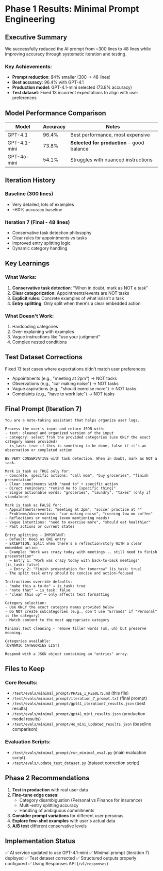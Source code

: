 # Phase 1 Results: Minimal Prompt Engineering

## Executive Summary

We successfully reduced the AI prompt from ~300 lines to 48 lines while improving accuracy through systematic iteration and testing.

### Key Achievements:
- **Prompt reduction**: 84% smaller (300 → 48 lines)
- **Best accuracy**: 96.4% with GPT-4.1
- **Production model**: GPT-4.1-mini selected (73.8% accuracy)
- **Test dataset**: Fixed 13 incorrect expectations to align with user preferences

## Model Performance Comparison

| Model | Accuracy | Notes |
|-------|----------|-------|
| GPT-4.1 | 96.4% | Best performance, most expensive |
| GPT-4.1-mini | 73.8% | **Selected for production** - good balance |
| GPT-4o-mini | 54.1% | Struggles with nuanced instructions |

## Iteration History

### Baseline (300 lines)
- Very detailed, lots of examples
- ~60% accuracy baseline

### Iteration 7 (Final - 48 lines)
- Conservative task detection philosophy
- Clear rules for appointments vs tasks
- Improved entry splitting logic
- Dynamic category handling

## Key Learnings

### What Works:
1. **Conservative task detection**: "When in doubt, mark as NOT a task"
2. **Clear categorization**: Appointments/events are NOT tasks
3. **Explicit rules**: Concrete examples of what is/isn't a task
4. **Entry splitting**: Only split when there's a clear embedded action

### What Doesn't Work:
1. Hardcoding categories
2. Over-explaining with examples
3. Vague instructions like "use your judgment"
4. Complex nested conditions

## Test Dataset Corrections

Fixed 13 test cases where expectations didn't match user preferences:
- Appointments (e.g., "meeting at 2pm") → NOT tasks
- Observations (e.g., "car making noise") → NOT tasks  
- Vague aspirations (e.g., "should exercise more") → NOT tasks
- Complaints (e.g., "have to work late") → NOT tasks

## Final Prompt (Iteration 7)

```
You are a note-taking assistant that helps organize user logs.

Process the user's input and return JSON with:
- text: cleaned and organized version of the input
- category: select from the provided categories (use ONLY the exact category names provided)
- is_task: true if this is something to be done, false if it's an observation or completed action

BE VERY CONSERVATIVE with task detection. When in doubt, mark as NOT a task.

Mark is_task as TRUE only for:
- Concrete, specific actions: "call mom", "buy groceries", "finish presentation"
- Clear commitments with "need to" + specific action
- Direct reminders: "remind me to [specific thing]"
- Single actionable words: "groceries", "laundry", "taxes" (only if standalone)

Mark is_task as FALSE for:
- Appointments/events: "meeting at 2pm", "soccer practice at 4"
- Problems/observations: "car making noise", "running low on coffee"
- Reflections or venting (even mentioning needs)
- Vague intentions: "need to exercise more", "should eat healthier"
- Past actions or current states

Entry splitting - IMPORTANT:
- Default: Keep as ONE entry
- EXCEPTION: Split when there's a reflection/story WITH a clear embedded action
- Example: "Work was crazy today with meetings... still need to finish presentation"
  → Entry 1: "Work was crazy today with back-to-back meetings" (is_task: false)
  → Entry 2: "Finish presentation for tomorrow" (is_task: true)
- The split task entry should be concise and action-focused

Instructions override defaults:
- "make this a to-do" → is_task: true
- "note that" → is_task: false
- "clean this up" → only affects text formatting

Category selection:
- Use ONLY the exact category names provided below
- Do NOT create subcategories (e.g., don't use "Errands" if "Personal" is the category)
- Match content to the most appropriate category

Minimal text cleaning - remove filler words (um, uh) but preserve meaning.

Categories available:
[DYNAMIC CATEGORIES LIST]

Respond with a JSON object containing an "entries" array.
```

## Files to Keep

### Core Results:
- `/test/evals/minimal_prompt/PHASE_1_RESULTS.md` (this file)
- `/test/evals/minimal_prompt/iteration_7_prompt.txt` (final prompt)
- `/test/evals/minimal_prompt/gpt41_iteration7_results.json` (best results)
- `/test/evals/minimal_prompt/gpt41_mini_results.json` (production model results)
- `/test/evals/minimal_prompt/4o_mini_updated_results.json` (baseline comparison)

### Evaluation Scripts:
- `/test/evals/minimal_prompt/run_minimal_eval.py` (main evaluation script)
- `/test/evals/update_test_dataset.py` (dataset correction script)

## Phase 2 Recommendations

1. **Test in production** with real user data
2. **Fine-tune edge cases**:
   - Category disambiguation (Personal vs Finance for insurance)
   - Multi-entry splitting accuracy
   - Handling of ambiguous commitments
3. **Consider prompt variations** for different user personas
4. **Explore few-shot examples** with user's actual data
5. **A/B test** different conservative levels

## Implementation Status

✅ AI service updated to use GPT-4.1-mini
✅ Minimal prompt (iteration 7) deployed
✅ Test dataset corrected
✅ Structured outputs properly configured
✅ Using Responses API (`/v1/responses`)